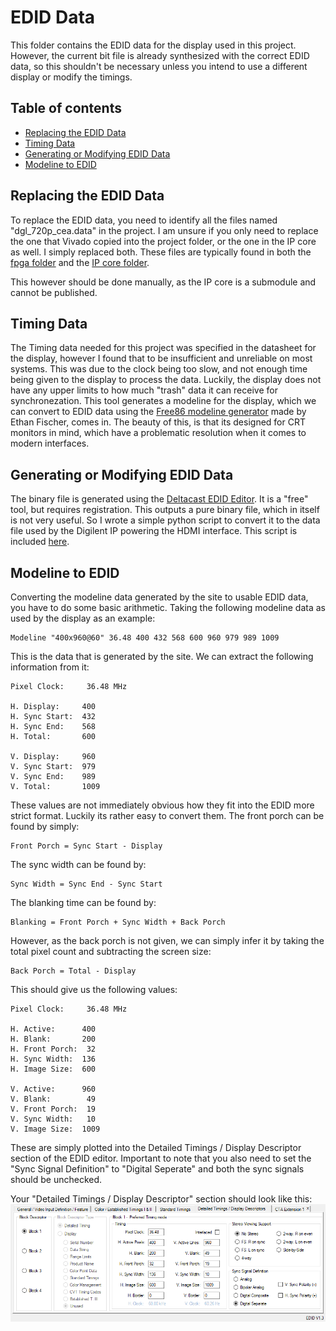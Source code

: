 # EDID Data

This folder contains the EDID data for the display used in this project.
However, the current bit file is already synthesized with the correct EDID data, so this shouldn't be necessary unless you intend to use a different display or modify the timings.

## Table of contents
- [Replacing the EDID Data](#replacing-the-edid-data)
- [Timing Data](#timing-data)
- [Generating or Modifying EDID Data](#generating-or-modifying-edid-data)
- [Modeline to EDID](#modeline-to-edid)

## Replacing the EDID Data

To replace the EDID data, you need to identify all the files named "dgl_720p_cea.data" in the project. I am unsure if you only need to replace the one that Vivado copied into the project folder, or the one in the IP core as well. I simply replaced both.
These files are typically found in both the [fpga folder](../fpga/xilinx/xilinx.srcs/sources_1/ip/dvi2rgb_0/src/dgl_720p_cea.data) and the [IP core folder](../vivado-library/ip/dvi2rgb/src/dgl_720p_cea.data).

This however should be done manually, as the IP core is a submodule and cannot be published.

## Timing Data

The Timing data needed for this project was specified in the datasheet for the display, however I found that to be insufficient and unreliable on most systems. This was due to the clock being too slow, and not enough time being given to the display to process the data. Luckily, the display does not have any upper limits to how much "trash" data it can receive for synchronezation.
This tool generates a modeline for the display, which we can convert to EDID data using the [Free86 modeline generator](https://xtiming.sourceforge.net/cgi-bin/xtiming.pl) made by Ethan Fischer, comes in.
The beauty of this, is that its designed for CRT monitors in mind, which have a problematic resolution when it comes to modern interfaces.

## Generating or Modifying EDID Data

The binary file is generated using the [Deltacast EDID Editor](https://www.deltacast.tv/products/free-software/e-edid-editor). It is a "free" tool, but requires registration. This outputs a pure binary file, which in itself is not very useful. So I wrote a simple python script to convert it to the data file used by the Digilent IP powering the HDMI interface. This script is included [here](edid_to_ip.py).

## Modeline to EDID

Converting the modeline data generated by the site to usable EDID data, you have to do some basic arithmetic.
Taking the following modeline data as used by the display as an example:
```
Modeline "400x960@60" 36.48 400 432 568 600 960 979 989 1009
```

This is the data that is generated by the site. We can extract the following information from it:
```
Pixel Clock:     36.48 MHz

H. Display:     400
H. Sync Start:  432
H. Sync End:    568
H. Total:       600

V. Display:     960
V. Sync Start:  979
V. Sync End:    989
V. Total:       1009
```

These values are not immediately obvious how they fit into the EDID more strict format. Luckily its rather easy to convert them.
The front porch can be found by simply:
```
Front Porch = Sync Start - Display
```

The sync width can be found by:
```
Sync Width = Sync End - Sync Start
```

The blanking time can be found by:
```
Blanking = Front Porch + Sync Width + Back Porch
```
However, as the back porch is not given, we can simply infer it by taking the total pixel count and subtracting the screen size:
```
Back Porch = Total - Display
```

This should give us the following values:
```
Pixel Clock:     36.48 MHz

H. Active:      400
H. Blank:       200
H. Front Porch:  32
H. Sync Width:  136
H. Image Size:  600

V. Active:      960
V. Blank:        49
V. Front Porch:  19
V. Sync Width:   10
V. Image Size:  1009
```

These are simply plotted into the Detailed Timings / Display Descriptor section of the EDID editor.
Important to note that you also need to set the "Sync Signal Definition" to "Digital Seperate" and both the sync signals should be unchecked.

Your "Detailed Timings / Display Descriptor" section should look like this:
![EDID Screen](edid.png)
